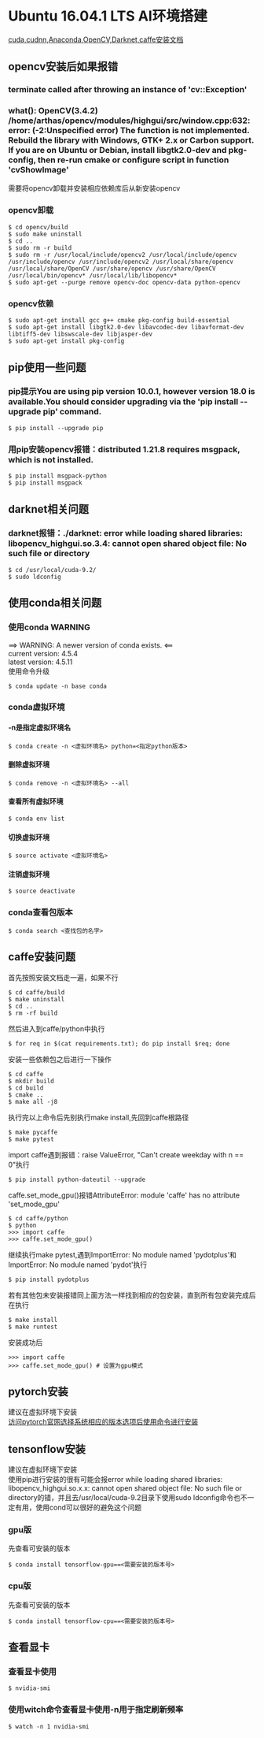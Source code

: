 # Ubuntu 16.04.1 LTS AI环境搭建

[cuda,cudnn,Anaconda,OpenCV,Darknet,caffe安装文档](https://github.com/EthanGuan/Dl-environ/blob/master/instruction.md)

## opencv安装后如果报错
### terminate called after throwing an instance of 'cv::Exception'<br>
###   what():  OpenCV(3.4.2) /home/arthas/opencv/modules/highgui/src/window.cpp:632: error: (-2:Unspecified error) The function is not implemented. Rebuild the library with Windows, GTK+ 2.x or Carbon support. If you are on Ubuntu or Debian, install libgtk2.0-dev and pkg-config, then re-run cmake or configure script in function 'cvShowImage'<br>
需要将opencv卸载并安装相应依赖库后从新安装opencv

### opencv卸载
    $ cd opencv/build
    $ sudo make uninstall 
    $ cd ..
    $ sudo rm -r build
    $ sudo rm -r /usr/local/include/opencv2 /usr/local/include/opencv /usr/include/opencv /usr/include/opencv2 /usr/local/share/opencv /usr/local/share/OpenCV /usr/share/opencv /usr/share/OpenCV /usr/local/bin/opencv* /usr/local/lib/libopencv*
    $ sudo apt-get --purge remove opencv-doc opencv-data python-opencv

### opencv依赖
    $ sudo apt-get install gcc g++ cmake pkg-config build-essential
    $ sudo apt-get install libgtk2.0-dev libavcodec-dev libavformat-dev libtiff5-dev libswscale-dev libjasper-dev
    $ sudo apt-get install pkg-config

## pip使用一些问题
### pip提示You are using pip version 10.0.1, however version 18.0 is available.You should consider upgrading via the 'pip install --upgrade pip' command.<br>
    $ pip install --upgrade pip

### 用pip安装opencv报错：distributed 1.21.8 requires msgpack, which is not installed.<br>
    $ pip install msgpack-python
    $ pip install msgpack

## darknet相关问题

### darknet报错：./darknet: error while loading shared libraries: libopencv_highgui.so.3.4: cannot open shared object file: No such file or directory
    $ cd /usr/local/cuda-9.2/
    $ sudo ldconfig

## 使用conda相关问题
### 使用conda WARNING
==> WARNING: A newer version of conda exists. <==<br>
  current version: 4.5.4<br>
  latest version: 4.5.11<br>
使用命令升级<br>

    $ conda update -n base conda

### conda虚拟环境
#### -n是指定虚拟环境名
    $ conda create -n <虚拟环境名> python=<指定python版本>
#### 删除虚拟环境
    $ conda remove -n <虚拟环境名> --all
#### 查看所有虚拟环境
    $ conda env list
#### 切换虚拟环境
    $ source activate <虚拟环境名>
#### 注销虚拟环境
    $ source deactivate

### conda查看包版本
    $ conda search <查找包的名字>
    
## caffe安装问题
首先按照安装文档走一遍，如果不行
    
    $ cd caffe/build
    $ make uninstall
    $ cd ..
    $ rm -rf build
然后进入到caffe/python中执行

    $ for req in $(cat requirements.txt); do pip install $req; done
安装一些依赖包之后进行一下操作
    
    $ cd caffe
    $ mkdir build
    $ cd build
    $ cmake ..
    $ make all -j8
执行完以上命令后先别执行make install,先回到caffe根路径

    $ make pycaffe
    $ make pytest
import caffe遇到报错：raise ValueError, "Can't create weekday with n == 0"执行

    $ pip install python-dateutil --upgrade
caffe.set_mode_gpu()报错AttributeError: module 'caffe' has no attribute 'set_mode_gpu'

    $ cd caffe/python
    $ python
    >>> import caffe
    >>> caffe.set_mode_gpu()
继续执行make pytest,遇到ImportError: No module named 'pydotplus'和ImportError: No module named 'pydot'执行
    
    $ pip install pydotplus
若有其他包未安装报错同上面方法一样找到相应的包安装，直到所有包安装完成后在执行

    $ make install
    $ make runtest
安装成功后

    >>> import caffe
    >>> caffe.set_mode_gpu() # 设置为gpu模式
    

## pytorch安装
建议在虚拟环境下安装<br>
[访问pytorch官网选择系统相应的版本选项后使用命令进行安装](https://pytorch.org/)<br>

## tensonflow安装
建议在虚拟环境下安装<br>
使用pip进行安装的很有可能会报error while loading shared libraries: libopencv_highgui.so.x.x: cannot open shared object file: No such file or directory的错，并且去/usr/local/cuda-9.2目录下使用sudo ldconfig命令也不一定有用，使用cond可以很好的避免这个问题<br>
### gpu版
先查看可安装的版本

    $ conda install tensorflow-gpu==<需要安装的版本号>
### cpu版
先查看可安装的版本

    $ conda install tensorflow-cpu==<需要安装的版本号>

## 查看显卡
### 查看显卡使用
    $ nvidia-smi
### 使用witch命令查看显卡使用-n用于指定刷新频率
    $ watch -n 1 nvidia-smi
